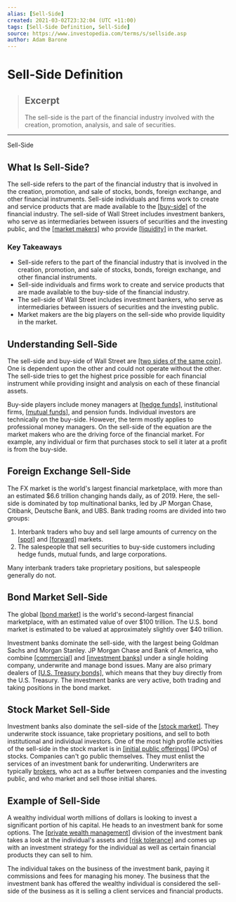 ```yaml
---
alias: [Sell-Side]
created: 2021-03-02T23:32:04 (UTC +11:00)
tags: [Sell-Side Definition, Sell-Side]
source: https://www.investopedia.com/terms/s/sellside.asp
author: Adam Barone
---
```


# Sell-Side Definition

> ## Excerpt
> The sell-side is the part of the financial industry involved with the creation, promotion, analysis, and sale of securities.

---

Sell-Side
## What Is Sell-Side?

The sell-side refers to the part of the financial industry that is involved in the creation, promotion, and sale of stocks, bonds, foreign exchange, and other financial instruments. Sell-side individuals and firms work to create and service products that are made available to the [[buy-side]](https://www.investopedia.com/terms/b/buyside.asp) of the financial industry. The sell-side of Wall Street includes investment bankers, who serve as intermediaries between issuers of securities and the investing public, and the [[market makers]](https://www.investopedia.com/terms/m/marketmaker.asp) who provide [[liquidity]](https://www.investopedia.com/terms/l/liquidity.asp) in the market.

### Key Takeaways

-   Sell-side refers to the part of the financial industry that is involved in the creation, promotion, and sale of stocks, bonds, foreign exchange, and other financial instruments. 
-   Sell-side individuals and firms work to create and service products that are made available to the buy-side of the financial industry. 
-   The sell-side of Wall Street includes investment bankers, who serve as intermediaries between issuers of securities and the investing public.
-   Market makers are the big players on the sell-side who provide liquidity in the market.

## Understanding Sell-Side

The sell-side and buy-side of Wall Street are [[two sides of the same coin]](https://www.investopedia.com/articles/financialcareers/11/sell-side-buy-side-analysts.asp). One is dependent upon the other and could not operate without the other. The sell-side tries to get the highest price possible for each financial instrument while providing insight and analysis on each of these financial assets.

Buy-side players include money managers at [[hedge funds]](https://www.investopedia.com/terms/h/hedgefund.asp), institutional firms, [[mutual funds]](https://www.investopedia.com/terms/m/mutualfund.asp), and pension funds. Individual investors are technically on the buy-side. However, the term mostly applies to professional money managers. On the sell-side of the equation are the market makers who are the driving force of the financial market. For example, any individual or firm that purchases stock to sell it later at a profit is from the buy-side. 

## Foreign Exchange Sell-Side

The FX market is the world's largest financial marketplace, with more than an estimated $6.6 trillion changing hands daily, as of 2019. Here, the sell-side is dominated by top multinational banks, led by JP Morgan Chase, Citibank, Deutsche Bank, and UBS. Bank trading rooms are divided into two groups:

1.  Interbank traders who buy and sell large amounts of currency on the [[spot]](https://www.investopedia.com/terms/s/spotmarket.asp) and [[forward]](https://www.investopedia.com/terms/f/forwardmarket.asp) markets.
2.  The salespeople that sell securities to buy-side customers including hedge funds, mutual funds, and large corporations.

Many interbank traders take proprietary positions, but salespeople generally do not.

## Bond Market Sell-Side

The global [[bond market]](https://www.investopedia.com/terms/b/bondmarket.asp) is the world's second-largest financial marketplace, with an estimated value of over $100 trillion. The U.S. bond market is estimated to be valued at approximately slightly over $40 trillion.

Investment banks dominate the sell-side, with the largest being Goldman Sachs and Morgan Stanley. JP Morgan Chase and Bank of America, who combine [[commercial]](https://www.investopedia.com/terms/c/commercialbank.asp) and [[investment banks]](https://www.investopedia.com/terms/i/investmentbank.asp) under a single holding company, underwrite and manage bond issues. Many are also primary dealers of [[U.S. Treasury bonds]](https://www.investopedia.com/terms/t/treasurybond.asp), which means that they buy directly from the U.S. Treasury. The investment banks are very active, both trading and taking positions in the bond market.

## Stock Market Sell-Side

Investment banks also dominate the sell-side of the [[stock market]](https://www.investopedia.com/terms/s/stockmarket.asp). They underwrite stock issuance, take proprietary positions, and sell to both institutional and individual investors. One of the most high profile activities of the sell-side in the stock market is in [[initial public offerings]](https://www.investopedia.com/terms/i/ipo.asp) (IPOs) of stocks. Companies can't go public themselves. They must enlist the services of an investment bank for underwriting. Underwriters are typically [brokers](https://www.investopedia.com/terms/b/broker.asp), who act as a buffer between companies and the investing public, and who market and sell those initial shares.

## Example of Sell-Side

A wealthy individual worth millions of dollars is looking to invest a significant portion of his capital. He heads to an investment bank for some options. The [[private wealth management]](https://www.investopedia.com/ask/answers/052915/what-private-wealth-management.asp) division of the investment bank takes a look at the individual's assets and [[risk tolerance]](https://www.investopedia.com/terms/r/risktolerance.asp) and comes up with an investment strategy for the individual as well as certain financial products they can sell to him.

The individual takes on the business of the investment bank, paying it commissions and fees for managing his money. The business that the investment bank has offered the wealthy individual is considered the sell-side of the business as it is selling a client services and financial products.
